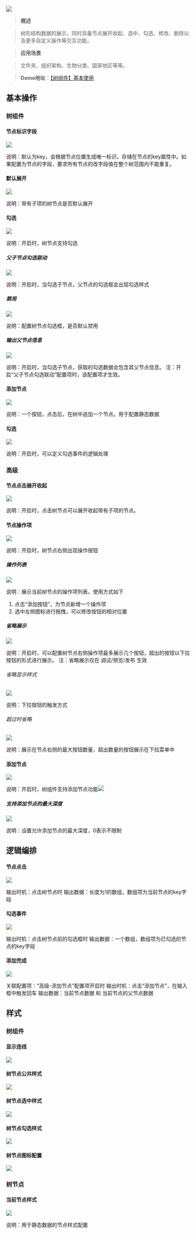 ![](img/img1.webp)


> **概述**

> 树形结构数据的展示，同时具备节点展开收起、选中、勾选、修改、删除以及更多自定义操作等交互功能。

> **应用场景**

> 文件夹、组织架构、生物分类、国家地区等等。

> **Demo地址**：[【树组件】基本使用](https://my.mybricks.world/mybricks-pc-page/index.html?id=470870747357253)

## 基本操作
### 树组件
#### 节点标识字段
![](img/img2.webp)

说明：默认为key，会根据节点位置生成唯一标识，存储在节点的key属性中。如果配置为节点的字段，要求所有节点的改字段值在整个树范围内不能重复。
#### 默认展开
![](img/img3.webp)

说明：带有子项的树节点是否默认展开
#### 勾选
![](img/img4.webp)

说明：开启时，树节点支持勾选
##### 父子节点勾选联动
![](img/img5.webp)

说明：开启时，当勾选子节点，父节点的勾选框会出现勾选样式
##### 禁用
![](img/img6.webp)

说明：配置树节点勾选框，是否默认禁用
##### 输出父节点信息
![](img/img7.webp)

说明：开启时，当勾选子节点，获取的勾选数据会包含其父节点信息。
注：开启“父子节点勾选联动”配置项时，该配置项才生效。
#### 添加节点
![](img/img8.webp)

说明：一个按钮，点击后，在树中追加一个节点。用于配置静态数据
#### 勾选
![](img/img9.webp)

说明：开启时，可以定义勾选事件的逻辑处理
### 高级
#### 节点点击展开收起
![](img/img10.webp)

说明：开启时，点击树节点可以展开收起带有子项的节点。
#### 节点操作项
![](img/img11.webp)

说明：开启时，树节点右侧出现操作按钮
##### 操作列表
![](img/img12.webp)

说明：展示当前树节点的操作项列表。使用方式如下

1. 点击“添加按钮”，为节点新增一个操作项
2. 选中左侧图标进行拖拽，可以修改按钮的相对位置
##### 省略展示
![](img/img13.webp)

说明：开启时，可以配置树节点右侧操作项最多展示几个按钮，超出的按钮以下拉按钮的形式进行展示。
注：省略展示仅在 调试/预览/发布 生效
###### 省略显示样式
![](img/img14.webp)

说明：下拉按钮的触发方式
###### 超过时省略
![](img/img15.webp)

说明：展示在节点右侧的最大按钮数量，超出数量的按钮展示在下拉菜单中
#### 添加节点
![](img/img16.webp)

说明：开启时，树组件支持添加节点功能![](img/img17.webp)
##### 支持添加节点的最大深度
![](img/img18.webp)

说明：设置允许添加节点的最大深度，0表示不限制
## 逻辑编排
#### 节点点击
![](img/img19.png)

输出时机：点击树节点时
输出数据：长度为1的数组，数组项为当前节点的key字段
#### 勾选事件
![](img/img20.png)

输出时机：点击树节点前的勾选框时
输出数据：一个数组，数组项为已勾选的节点的key字段
#### 添加完成
![](img/img21.png)

关联配置项：“高级-添加节点”配置项开启时
输出时机：点击“添加节点”，在输入框中触发回车
输出数据：当前节点数据 和 当前节点的父节点数据
## 样式
### 树组件
#### 显示连线
![](img/img22.png)
#### 树节点公共样式
![](img/img23.png)
#### 树节点选中样式
![](img/img24.png)
#### 树节点勾选样式
![](img/img25.png)
#### 树节点图标配置
![](img/img26.png)
### 树节点
#### 当前节点样式
![](img/img27.png)

说明：用于静态数据的节点样式配置

